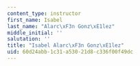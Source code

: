 ```yaml
---
content_type: instructor
first_name: Isabel
last_name: "Alarc\xF3n Gonz\xE1lez"
middle_initial: ''
salutation: ''
title: "Isabel Alarc\xF3n Gonz\xE1lez"
uid: 60d24abb-1c31-a530-21d8-c336f00f49dc
---
```

